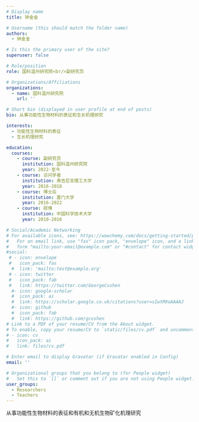 ```yaml
---
# Display name
title: 钟金金

# Username (this should match the folder name)
authors:
  - 钟金金

# Is this the primary user of the site?
superuser: false

# Role/position
role: 国科温州研究院<br/>副研究员

# Organizations/Affiliations
organizations:
  - name: 国科温州研究院
    url: ''

# Short bio (displayed in user profile at end of posts)
bio: 从事功能性生物材料的表征和生长机理研究

interests:
  - 功能性生物材料的表征
  - 生长机理研究

education:
  courses:
    - course: 副研究员
      institution: 国科温州研究院
      year: 2022-至今
    - course: 访问学者
      institution: 弗吉尼亚理工大学
      year: 2016-2018
    - course: 博士后
      institution: 厦门大学
      year: 2016-2022
    - course: 硕博
      institution: 中国科学技术大学
      year: 2010-2016

# Social/Academic Networking
# For available icons, see: https://wowchemy.com/docs/getting-started/page-builder/#icons
#   For an email link, use "fas" icon pack, "envelope" icon, and a link in the
#   form "mailto:your-email@example.com" or "#contact" for contact widget.
#social:
 # - icon: envelope
 #   icon_pack: fas
  #  link: 'mailto:test@example.org'
 # - icon: twitter
 #   icon_pack: fab
 #   link: https://twitter.com/GeorgeCushen
  #- icon: google-scholar
  #  icon_pack: ai
  #  link: https://scholar.google.co.uk/citations?user=sIwtMXoAAAAJ
  #- icon: github
  #  icon_pack: fab
  #  link: https://github.com/gcushen
# Link to a PDF of your resume/CV from the About widget.
# To enable, copy your resume/CV to `static/files/cv.pdf` and uncomment the lines below.
# - icon: cv
#   icon_pack: ai
#   link: files/cv.pdf

# Enter email to display Gravatar (if Gravatar enabled in Config)
email: ''

# Organizational groups that you belong to (for People widget)
#   Set this to `[]` or comment out if you are not using People widget.
user_groups:
  - Researchers
  - Teachers
---
```


从事功能性生物材料的表征和有机和无机生物矿化机理研究
